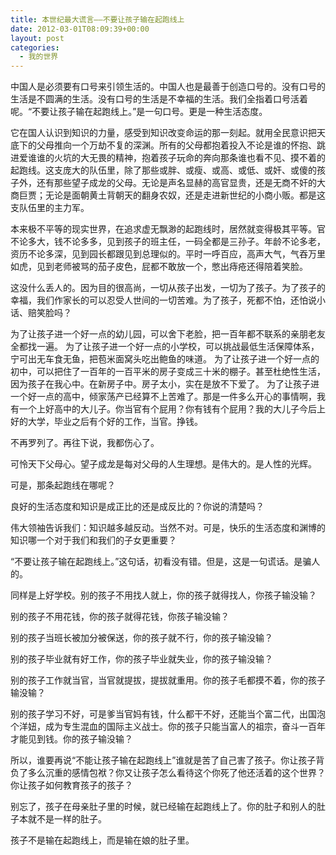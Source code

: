 ```yaml
---
title: 本世纪最大谎言——不要让孩子输在起跑线上
date: 2012-03-01T08:09:39+00:00
layout: post
categories:
  - 我的世界
---
```


中国人是必须要有口号来引领生活的。中国人也是最善于创造口号的。没有口号的生活是不圆满的生活。没有口号的生活是不幸福的生活。我们全指着口号活着呢。“不要让孩子输在起跑线上。”是一句口号。更是一种生活态度。

它在国人认识到知识的力量，感受到知识改变命运的那一刻起。就用全民意识把天底下的父母推向一个万劫不复的深渊。所有的父母都抱着投入不论是谁的怀抱、跳进爱谁谁的火坑的大无畏的精神，抱着孩子玩命的奔向那条谁也看不见、摸不着的起跑线。这支庞大的队伍里，除了那些或胖、或瘦、或高、或低、或奸、或傻的孩子外，还有那些望子成龙的父母。无论是声名显赫的高官显贵，还是无商不奸的大商巨贾；无论是面朝黄土背朝天的翻身农奴，还是走进新世纪的小商小贩。都是这支队伍里的主力军。

本来极不平等的现实世界，在追求虚无飘渺的起跑线时，居然就变得极其平等。官不论多大，钱不论多多，见到孩子的班主任，一码全都是三孙子。年龄不论多老，资历不论多深，见到园长都跟见到总理似的。平时一呼百应，高声大气，气吞万里如虎，见到老师被骂的茄子皮色，屁都不敢放一个，憋出痔疮还得陪着笑脸。
<!--more-->
这没什么丢人的。因为目的很高尚，一切从孩子出发，一切为了孩子。为了孩子的幸福，我们作家长的可以忍受人世间的一切苦难。为了孩子，死都不怕，还怕说小话、赔笑脸吗？

为了让孩子进一个好一点的幼儿园，可以舍下老脸，把一百年都不联系的亲朋老友全都找一遍。 为了让孩子进一个好一点的小学校，可以挑战最低生活保障体系，宁可出无车食无鱼，把苞米面窝头吃出鲍鱼的味道。 为了让孩子进一个好一点的初中，可以把住了一百年的一百平米的房子变成三十米的棚子。甚至杜绝性生活，因为孩子在我心中。在新房子中。房子太小，实在是放不下爱了。 为了让孩子进一个好一点的高中，倾家荡产已经算不上苦难了。那是一件多么开心的事情啊，我有一个上好高中的大儿子。你当官有个屁用？你有钱有个屁用？我的大儿子今后上好的大学，毕业之后有个好的工作，当官。挣钱。

不再罗列了。再往下说，我都伤心了。

可怜天下父母心。望子成龙是每对父母的人生理想。是伟大的。是人性的光辉。

可是，那条起跑线在哪呢？

良好的生活态度和知识是成正比的还是成反比的？你说的清楚吗？

伟大领袖告诉我们：知识越多越反动。当然不对。可是，快乐的生活态度和渊博的知识哪一个对于我们和我们的子女更重要？

“不要让孩子输在起跑线上。”这句话，初看没有错。但是，这是一句谎话。是骗人的。

同样是上好学校。别的孩子不用找人就上，你的孩子就得找人，你孩子输没输？

别的孩子不用花钱，你的孩子就得花钱，你孩子输没输？

别的孩子当班长被加分被保送，你的孩子就不行，你的孩子输没输？

别的孩子毕业就有好工作，你的孩子毕业就失业，你的孩子输没输？

别的孩子工作就当官，当官就提拔，提拔就重用。你的孩子毛都摸不着，你的孩子输没输？

别的孩子学习不好，可是爹当官妈有钱，什么都干不好，还能当个富二代，出国泡个洋妞，成为专生混血的国际主义战士。你的孩子只能当富人的祖宗，奋斗一百年才能见到钱。你的孩子输没输？

所以，谁要再说“不能让孩子输在起跑线上”谁就是苦了自己害了孩子。你让孩子背负了多么沉重的感情包袱？你又让孩子怎么看待这个你死了他还活着的这个世界？你让孩子如何教育孩子的孩子？

别忘了，孩子在母亲肚子里的时候，就已经输在起跑线上了。你的肚子和别人的肚子本就不是一样的肚子。

孩子不是输在起跑线上，而是输在娘的肚子里。